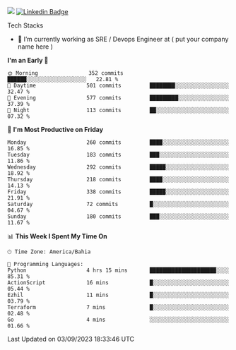![](https://komarev.com/ghpvc/?username=miltlima&color=blue) [![Linkedin Badge](https://img.shields.io/badge/-LinkedIn-blue?style=flat-square&logo=Linkedin&logoColor=white&link=https://www.linkedin.com/in/miltonlimaj/)](https://www.linkedin.com/in/miltonlimaj/) 


Tech Stacks
                 

- 🔭 I’m currently working as SRE / Devops Engineer at ( put your company name here )


<!--START_SECTION:waka-->
**I'm an Early 🐤** 

```text
🌞 Morning                352 commits         ██████░░░░░░░░░░░░░░░░░░░   22.81 % 
🌆 Daytime                501 commits         ████████░░░░░░░░░░░░░░░░░   32.47 % 
🌃 Evening                577 commits         █████████░░░░░░░░░░░░░░░░   37.39 % 
🌙 Night                  113 commits         ██░░░░░░░░░░░░░░░░░░░░░░░   07.32 % 
```
📅 **I'm Most Productive on Friday** 

```text
Monday                   260 commits         ████░░░░░░░░░░░░░░░░░░░░░   16.85 % 
Tuesday                  183 commits         ███░░░░░░░░░░░░░░░░░░░░░░   11.86 % 
Wednesday                292 commits         █████░░░░░░░░░░░░░░░░░░░░   18.92 % 
Thursday                 218 commits         ████░░░░░░░░░░░░░░░░░░░░░   14.13 % 
Friday                   338 commits         █████░░░░░░░░░░░░░░░░░░░░   21.91 % 
Saturday                 72 commits          █░░░░░░░░░░░░░░░░░░░░░░░░   04.67 % 
Sunday                   180 commits         ███░░░░░░░░░░░░░░░░░░░░░░   11.67 % 
```


📊 **This Week I Spent My Time On** 

```text
🕑︎ Time Zone: America/Bahia

💬 Programming Languages: 
Python                   4 hrs 15 mins       █████████████████████░░░░   85.31 % 
ActionScript             16 mins             █░░░░░░░░░░░░░░░░░░░░░░░░   05.44 % 
Ezhil                    11 mins             █░░░░░░░░░░░░░░░░░░░░░░░░   03.79 % 
Terraform                7 mins              █░░░░░░░░░░░░░░░░░░░░░░░░   02.48 % 
Go                       4 mins              ░░░░░░░░░░░░░░░░░░░░░░░░░   01.66 % 
```


 Last Updated on 03/09/2023 18:33:46 UTC
<!--END_SECTION:waka-->
